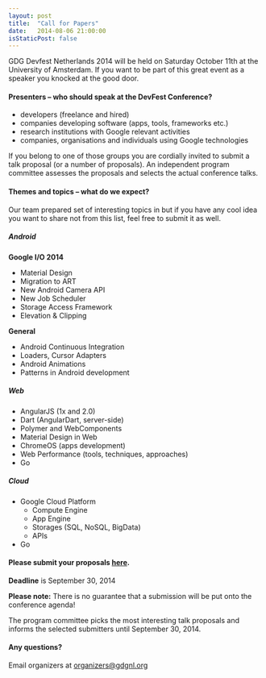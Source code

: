 ```yaml
---
layout: post
title:  "Call for Papers"
date:   2014-08-06 21:00:00
isStaticPost: false
---
```

GDG Devfest Netherlands 2014 will be held on Saturday October 11th at the University of Amsterdam. If you want to be part of this great event as a speaker you knocked at the good door.

#### Presenters – who should speak at the DevFest Conference?

* developers (freelance and hired)
* companies developing software (apps, tools, frameworks etc.)
* research institutions with Google relevant activities
* companies, organisations and individuals using Google technologies

If you belong to one of those groups you are cordially invited to submit a talk proposal (or a number of proposals). An independent program committee assesses the proposals and selects the actual conference talks.<br/>

#### Themes and topics – what do we expect?
Our team prepared set of interesting topics in but if you have any cool idea you want to share not from this list, feel free to submit it as well.

##### Android

__Google I/O 2014__

* Material Design
* Migration to ART
* New Android Camera API
* New Job Scheduler
* Storage Access Framework
* Elevation & Clipping

__General__

* Android Continuous Integration
* Loaders, Cursor Adapters
* Android Animations
* Patterns in Android development

##### Web

* AngularJS (1x and 2.0)
* Dart (AngularDart, server-side)
* Polymer and WebComponents
* Material Design in Web
* ChromeOS (apps development)
* Web Performance (tools, techniques, approaches)
* Go


##### Cloud

* Google Cloud Platform
  * Compute Engine
  * App Engine
  * Storages (SQL, NoSQL, BigData)
  * APIs
* Go


#### Please submit your proposals [here](http://j.mp/1odkbc8).
__Deadline__ is September 30, 2014

__Please note:__ There is no guarantee that a submission will be put onto the conference agenda!<br/>

The program committee picks the most interesting talk proposals and informs the selected submitters until September 30, 2014.<br/>

#### Any questions? 
Email organizers at [organizers@gdgnl.org](mailto:organizers@gdgnl.org)